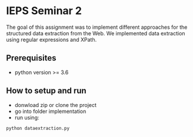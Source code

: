 # IEPS Seminar 2

The goal of this assignment was to implement different approaches for the structured data extraction from the Web. We implemented data extraction using regular expressions and XPath.

## Prerequisites

- python version >= 3.6

## How to setup and run

- donwload zip or clone the project
- go into folder implementation
- run using:
```
python dataextraction.py
```

